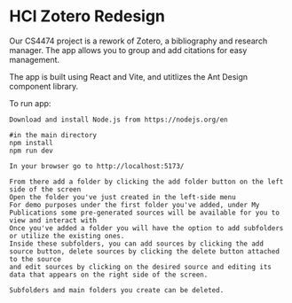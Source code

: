 # HCI Zotero Redesign

Our CS4474 project is a rework of Zotero, a bibliography and research manager. The app allows you to group and add citations for easy management.

The app is built using React and Vite, and utitlizes the Ant Design component library.


To run app:
```
Download and install Node.js from https://nodejs.org/en

#in the main directory
npm install
npm run dev

In your browser go to http://localhost:5173/

From there add a folder by clicking the add folder button on the left side of the screen
Open the folder you've just created in the left-side menu
For demo purposes under the first folder you've added, under My Publications some pre-generated sources will be available for you to view and interact with
Once you've added a folder you will have the option to add subfolders or utilize the existing ones.
Inside these subfolders, you can add sources by clicking the add source button, delete sources by clicking the delete button attached to the source
and edit sources by clicking on the desired source and editing its data that appears on the right side of the screen.

Subfolders and main folders you create can be deleted.
```

